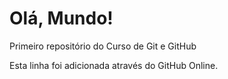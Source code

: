 # Olá, Mundo!
 Primeiro repositório do Curso de Git e GitHub
 
 Esta linha foi adicionada através do GitHub Online.

